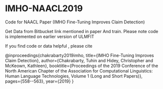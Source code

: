 # IMHO-NAACL2019
Code for NAACL Paper (IMHO Fine-Tuning Improves Claim Detection)

Get Data from Bitbucket link mentioned in paper 
And train.
Please note code is implemented on earlier version of ULMFIT 


If you find code or data helpful , please cite

@inproceedings{chakrabarty2019imho,
  title={IMHO Fine-Tuning Improves Claim Detection},
  author={Chakrabarty, Tuhin and Hidey, Christopher and McKeown, Kathleen},
  booktitle={Proceedings of the 2019 Conference of the North American Chapter of the Association for Computational Linguistics: Human Language Technologies, Volume 1 (Long and Short Papers)},
  pages={558--563},
  year={2019}
}
